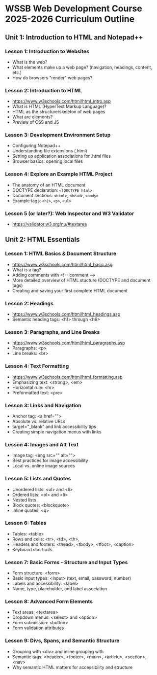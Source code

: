 # WSSB Web Development Course 2025-2026 Curriculum Outline
## Unit 1: Introduction to HTML and Notepad++

### Lesson 1: Introduction to Websites
- What is the web?
- What elements make up a web page? (navigation, headings, content, etc.)
- How do browsers "render" web pages?

### Lesson 2: Introduction to HTML
- https://www.w3schools.com/html/html_intro.asp
- What is HTML (HyperText Markup Language)?
- HTML as the structure/skeleton of web pages
- What are elements?
- Preview of CSS and JS

### Lesson 3: Development Environment Setup
- Configuring Notepad++
- Understanding file extensions (.html)
- Setting up application associations for .html files
- Browser basics: opening local files

### Lesson 4: Explore an Example HTML Project
- The anatomy of an HTML document
- DOCTYPE declaration: `<!DOCTYPE html>`
- Document sections: `<html>`, `<head>`, `<body>`
- Example tags: `<h1>`, `<p>`, `<ul>`

### Lesson 5 (or later?): Web Inspector and W3 Validator
- https://validator.w3.org/nu/#textarea

## Unit 2: HTML Essentials
### Lesson 1: HTML Basics & Document Structure
- https://www.w3schools.com/html/html_basic.asp
- What is a tag?
- Adding comments with \<!-- comment -->
- More detailed overview of HTML stucture (DOCTYPE and document tags)
- Creating and saving your first complete HTML document

### Lesson 2: Headings
- https://www.w3schools.com/html/html_headings.asp
- Semantic heading tags: \<h1> through \<h6>

### Lesson 3: Paragraphs, and Line Breaks
- https://www.w3schools.com/html/html_paragraphs.asp
- Paragraphs: \<p>
- Line breaks: \<br>
  
### Lesson 4: Text Formatting
- https://www.w3schools.com/html/html_formatting.asp
- Emphasizing text: \<strong>, \<em>
- Horizontal rule: \<hr>
- Preformatted text: \<pre>
  
### Lesson 3: Links and Navigation
- Anchor tag: \<a href="">
- Absolute vs. relative URLs
- target="_blank" and link accessibility tips
- Creating simple navigation menus with links
  
### Lesson 4: Images and Alt Text
- Image tag: \<img src="" alt="">
- Best practices for image accessibility
- Local vs. online image sources
  
### Lesson 5: Lists and Quotes
- Unordered lists: \<ul> and \<li>
- Ordered lists: \<ol> and \<li>
- Nested lists
- Block quotes: \<blockquote>
- Inline quotes: \<q>
  
### Lesson 6: Tables
- Tables: \<table>
- Rows and cells: \<tr>, \<td>, \<th>,
- Headers and footers: \<thead>, \<tbody>, \<tfoot>, \<caption>
- Keyboard shortcuts
  
### Lesson 7: Basic Forms - Structure and Input Types
- Form structure: \<form>
- Basic input types: \<input> (text, email, password, number)
- Labels and accessibility: \<label>
- Name, type, placeholder, and label association
  
### Lesson 8: Advanced Form Elements
- Text areas: \<textarea>
- Dropdown menus: \<select> and \<option>
- Form submission: \<button>
- Form validation attributes
  
### Lesson 9: Divs, Spans, and Semantic Structure
- Grouping with \<div> and inline grouping with <span>
- Semantic tags: \<header>, \<footer>, \<main>, \<article>, \<section>, \<nav>
- Why semantic HTML matters for accessibility and structure
